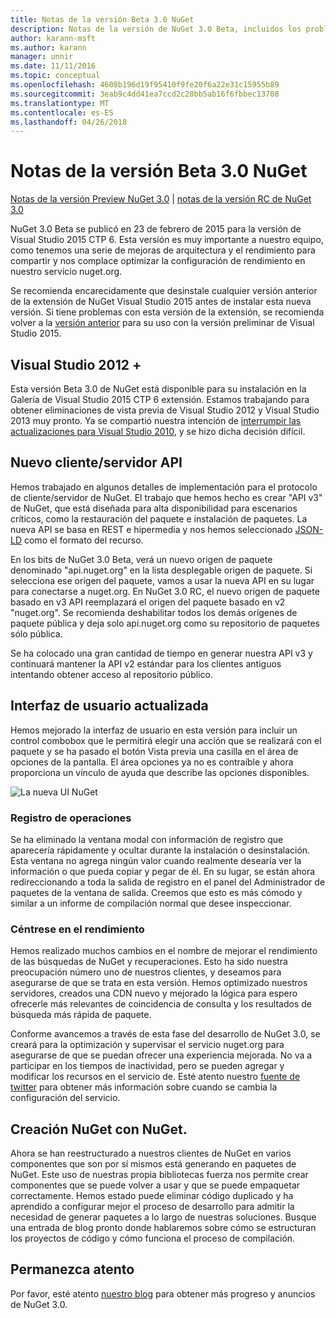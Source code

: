 ```yaml
---
title: Notas de la versión Beta 3.0 NuGet
description: Notas de la versión de NuGet 3.0 Beta, incluidos los problemas conocidos, correcciones de errores, las funciones agregadas y dcr.
author: karann-msft
ms.author: karann
manager: unnir
ms.date: 11/11/2016
ms.topic: conceptual
ms.openlocfilehash: 4608b196d19f95410f9fe20f6a22e31c15955b89
ms.sourcegitcommit: 3eab9c4dd41ea7ccd2c28bb5ab16f6fbbec13708
ms.translationtype: MT
ms.contentlocale: es-ES
ms.lasthandoff: 04/26/2018
---
```

# <a name="nuget-30-beta-release-notes"></a>Notas de la versión Beta 3.0 NuGet

[Notas de la versión Preview NuGet 3.0](../release-notes/nuget-3.0-preview.md) | [notas de la versión RC de NuGet 3.0](../release-notes/nuget-3.0-rc.md)

NuGet 3.0 Beta se publicó en 23 de febrero de 2015 para la versión de Visual Studio 2015 CTP 6. Esta versión es muy importante a nuestro equipo, como tenemos una serie de mejoras de arquitectura y el rendimiento para compartir y nos complace optimizar la configuración de rendimiento en nuestro servicio nuget.org.

Se recomienda encarecidamente que desinstale cualquier versión anterior de la extensión de NuGet Visual Studio 2015 antes de instalar esta nueva versión.  Si tiene problemas con esta versión de la extensión, se recomienda volver a la [versión anterior](http://nuget.codeplex.com/downloads/get/909582) para su uso con la versión preliminar de Visual Studio 2015.

## <a name="visual-studio-2012"></a>Visual Studio 2012 +

Esta versión Beta 3.0 de NuGet está disponible para su instalación en la Galería de Visual Studio 2015 CTP 6 extensión. Estamos trabajando para obtener eliminaciones de vista previa de Visual Studio 2012 y Visual Studio 2013 muy pronto. Ya se compartió nuestra intención de [interrumpir las actualizaciones para Visual Studio 2010](http://blog.nuget.org/20141002/visual-studio-2010.html), y se hizo dicha decisión difícil.

## <a name="new-clientserver-api"></a>Nuevo cliente/servidor API

Hemos trabajado en algunos detalles de implementación para el protocolo de cliente/servidor de NuGet. El trabajo que hemos hecho es crear "API v3" de NuGet, que está diseñada para alta disponibilidad para escenarios críticos, como la restauración del paquete e instalación de paquetes. La nueva API se basa en REST e hipermedia y nos hemos seleccionado [JSON-LD](http://json-ld.org) como el formato del recurso.

En los bits de NuGet 3.0 Beta, verá un nuevo origen de paquete denominado "api.nuget.org" en la lista desplegable origen de paquete.   Si selecciona ese origen del paquete, vamos a usar la nueva API en su lugar para conectarse a nuget.org. En NuGet 3.0 RC, el nuevo origen de paquete basado en v3 API reemplazará el origen del paquete basado en v2 "nuget.org".  Se recomienda deshabilitar todos los demás orígenes de paquete pública y deja solo api.nuget.org como su repositorio de paquetes sólo pública.

Se ha colocado una gran cantidad de tiempo en generar nuestra API v3 y continuará mantener la API v2 estándar para los clientes antiguos intentando obtener acceso al repositorio público.

## <a name="updated-ui"></a>Interfaz de usuario actualizada

Hemos mejorado la interfaz de usuario en esta versión para incluir un control combobox que le permitirá elegir una acción que se realizará con el paquete y se ha pasado el botón Vista previa una casilla en el área de opciones de la pantalla.  El área opciones ya no es contraíble y ahora proporciona un vínculo de ayuda que describe las opciones disponibles.

![La nueva UI NuGet](./media/NuGet-3.0-Beta/updated-ui.png)


### <a name="operation-logging"></a>Registro de operaciones

Se ha eliminado la ventana modal con información de registro que aparecería rápidamente y ocultar durante la instalación o desinstalación.  Esta ventana no agrega ningún valor cuando realmente desearía ver la información o que pueda copiar y pegar de él.  En su lugar, se están ahora redireccionando a toda la salida de registro en el panel del Administrador de paquetes de la ventana de salida.  Creemos que esto es más cómodo y similar a un informe de compilación normal que desee inspeccionar.


### <a name="focus-on-performance"></a>Céntrese en el rendimiento

Hemos realizado muchos cambios en el nombre de mejorar el rendimiento de las búsquedas de NuGet y recuperaciones.  Esto ha sido nuestra preocupación número uno de nuestros clientes, y deseamos para asegurarse de que se trata en esta versión.  Hemos optimizado nuestros servidores, creados una CDN nuevo y mejorado la lógica para espero ofrecerle más relevantes de coincidencia de consulta y los resultados de búsqueda más rápida de paquete.

Conforme avancemos a través de esta fase del desarrollo de NuGet 3.0, se creará para la optimización y supervisar el servicio nuget.org para asegurarse de que se puedan ofrecer una experiencia mejorada.  No va a participar en los tiempos de inactividad, pero se pueden agregar y modificar los recursos en el servicio de.  Esté atento nuestro [fuente de twitter](http://twitter.com/nuget) para obtener más información sobre cuando se cambia la configuración del servicio.

## <a name="building-nuget-with-nuget"></a>Creación NuGet con NuGet.

Ahora se han reestructurado a nuestros clientes de NuGet en varios componentes que son por sí mismos está generando en paquetes de NuGet. Este uso de nuestras propia bibliotecas fuerza nos permite crear componentes que se puede volver a usar y que se puede empaquetar correctamente.  Hemos estado puede eliminar código duplicado y ha aprendido a configurar mejor el proceso de desarrollo para admitir la necesidad de generar paquetes a lo largo de nuestras soluciones.  Busque una entrada de blog pronto donde hablaremos sobre cómo se estructuran los proyectos de código y cómo funciona el proceso de compilación.

## <a name="stay-tuned"></a>Permanezca atento

Por favor, esté atento [nuestro blog](http://blog.nuget.org) para obtener más progreso y anuncios de NuGet 3.0.
